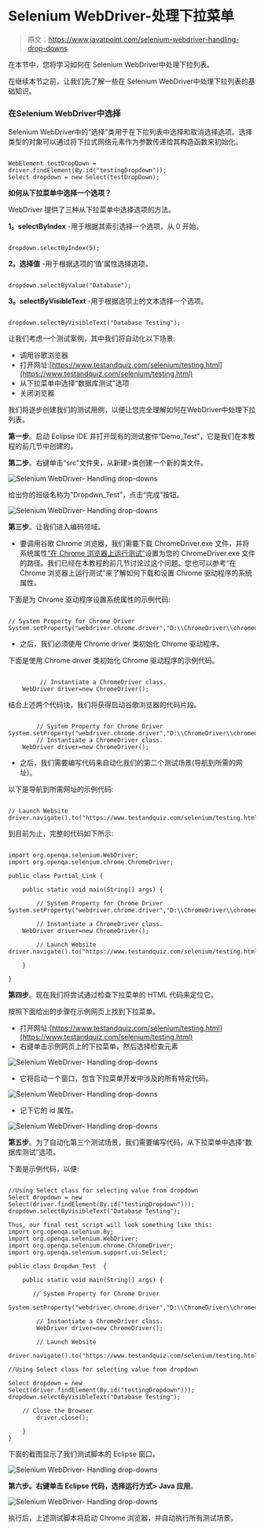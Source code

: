 # Selenium WebDriver-处理下拉菜单

> 原文：<https://www.javatpoint.com/selenium-webdriver-handling-drop-downs>

在本节中，您将学习如何在 Selenium WebDriver中处理下拉列表。

在继续本节之前，让我们先了解一些在 Selenium WebDriver中处理下拉列表的基础知识。

### 在Selenium WebDriver中选择

Selenium WebDriver中的“选择”类用于在下拉列表中选择和取消选择选项。选择类型的对象可以通过将下拉式网络元素作为参数传递给其构造函数来初始化。

```

WebElement testDropDown = driver.findElement(By.id("testingDropdown"));
Select dropdown = new Select(testDropDown);

```

**如何从下拉菜单中选择一个选项？**

WebDriver 提供了三种从下拉菜单中选择选项的方法。

**1。selectByIndex** -用于根据其索引选择一个选项，从 0 开始。

```

dropdown.selectByIndex(5);

```

**2。选择值** -用于根据选项的‘值’属性选择选项。

```

dropdown.selectByValue("Database");

```

**3。selectByVisibleText** -用于根据选项上的文本选择一个选项。

```

dropdown.selectByVisibleText("Database Testing");

```

让我们考虑一个测试案例，其中我们将自动化以下场景:

*   调用谷歌浏览器
*   打开网址:[https://www.testandquiz.com/selenium/testing.html](https://www.testandquiz.com/selenium/testing.html)
*   从下拉菜单中选择“数据库测试”选项
*   关闭浏览器

我们将逐步创建我们的测试用例，以便让您完全理解如何在WebDriver中处理下拉列表。

**第一步**。启动 Eclipse IDE 并打开现有的测试套件“Demo_Test”，它是我们在本教程的前几节中创建的。

**第二步**。右键单击“src”文件夹，从新建>类创建一个新的类文件。

![Selenium WebDriver- Handling drop-downs](img/c65c1c575e09b8b72104ce5ca5e68949.png)

给出你的班级名称为“Dropdwn_Test”，点击“完成”按钮。

![Selenium WebDriver- Handling drop-downs](img/81e25600512e2f1e7a903166679f5af3.png)

**第三步**。让我们进入编码领域。

*   要调用谷歌 Chrome 浏览器，我们需要下载 ChromeDriver.exe 文件，并将系统属性[“在 Chrome 浏览器上运行测试”](selenium-webdriver-running-test-on-chrome-browser)设置为您的 ChromeDriver.exe 文件的路径。我们已经在本教程的前几节讨论过这个问题。您也可以参考“在 Chrome 浏览器上运行测试”来了解如何下载和设置 Chrome 驱动程序的系统属性。

下面是为 Chrome 驱动程序设置系统属性的示例代码:

```

// System Property for Chrome Driver 
System.setProperty("webdriver.chrome.driver","D:\\ChromeDriver\\chromedriver.exe");

```

*   之后，我们必须使用 Chrome driver 类初始化 Chrome 驱动程序。

下面是使用 Chrome driver 类初始化 Chrome 驱动程序的示例代码。

```

         // Instantiate a ChromeDriver class. 	
	WebDriver driver=new ChromeDriver();

```

结合上述两个代码块，我们将获得启动谷歌浏览器的代码片段。

```

     	// System Property for Chrome Driver 
System.setProperty("webdriver.chrome.driver","D:\\ChromeDriver\\chromedriver.exe");
    	// Instantiate a ChromeDriver class. 	
	WebDriver driver=new ChromeDriver();

```

*   之后，我们需要编写代码来自动化我们的第二个测试场景(导航到所需的网址)。

以下是导航到所需网址的示例代码:

```

// Launch Website
driver.navigate().to("https://www.testandquiz.com/selenium/testing.html");

```

到目前为止，完整的代码如下所示:

```

import org.openqa.selenium.WebDriver;
import org.openqa.selenium.chrome.ChromeDriver;

public class Partial_Link {

	public static void main(String[] args) {

        // System Property for Chrome Driver 
System.setProperty("webdriver.chrome.driver","D:\\ChromeDriver\\chromedriver.exe");

      	// Instantiate a ChromeDriver class. 	
	WebDriver driver=new ChromeDriver();

      	// Launch Website
driver.navigate().to("https://www.testandquiz.com/selenium/testing.html"); 

	}

}

```

**第四步**。现在我们将尝试通过检查下拉菜单的 HTML 代码来定位它。

按照下面给出的步骤在示例网页上找到下拉菜单。

*   打开网址:[https://www.testandquiz.com/selenium/testing.html](https://www.testandquiz.com/selenium/testing.html)
*   右键单击示例网页上的下拉菜单，然后选择检查元素

![Selenium WebDriver- Handling drop-downs](img/d81de3c66dadddf9af45be37cd5842e8.png)

*   它将启动一个窗口，包含下拉菜单开发中涉及的所有特定代码。

![Selenium WebDriver- Handling drop-downs](img/beec70f7465fcb5349986ebc6ac55987.png)

*   记下它的 id 属性。

![Selenium WebDriver- Handling drop-downs](img/dbbde0187a8cb6a4fbbcb26713ee7d3b.png)

**第五步**。为了自动化第三个测试场景，我们需要编写代码，从下拉菜单中选择“数据库测试”选项。

下面是示例代码，以便:

```

//Using Select class for selecting value from dropdown
Select dropdown = new Select(driver.findElement(By.id("testingDropdown")));
dropdown.selectByVisibleText("Database Testing");

Thus, our final test script will look something like this:
import org.openqa.selenium.By;
import org.openqa.selenium.WebDriver;
import org.openqa.selenium.chrome.ChromeDriver;
import org.openqa.selenium.support.ui.Select;

public class Dropdwn_Test  {

	public static void main(String[] args) {

       // System Property for Chrome Driver 
		System.setProperty("webdriver.chrome.driver","D:\\ChromeDriver\\chromedriver.exe");

      	// Instantiate a ChromeDriver class. 	
		WebDriver driver=new ChromeDriver();

      	// Launch Website
		driver.navigate().to("https://www.testandquiz.com/selenium/testing.html"); 

//Using Select class for selecting value from dropdown

Select dropdown = new Select(driver.findElement(By.id("testingDropdown")));
dropdown.selectByVisibleText("Database Testing");

	// Close the Browser
	    driver.close();

    }
}

```

下面的截图显示了我们测试脚本的 Eclipse 窗口。

![Selenium WebDriver- Handling drop-downs](img/d4bd2c3f714b66a3273fd20b65c5ef0c.png)

**第六步。**右键单击 Eclipse 代码，选择**运行方式> Java 应用**。

![Selenium WebDriver- Handling drop-downs](img/3dc45a29d1fbba34fb33363d20cefa17.png)

执行后，上述测试脚本将启动 Chrome 浏览器，并自动执行所有测试场景。